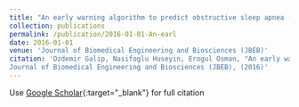 ```yaml
---
title: "An early warning algorithm to predict obstructive sleep apnea (OSA) episodes"
collection: publications
permalink: /publication/2016-01-01-An-earl
date: 2016-01-01
venue: 'Journal of Biomedical Engineering and Biosciences (JBEB)'
citation: 'Ozdemir Galip, Nasifoglu Huseyin, Erogul Osman, "An early warning algorithm to predict obstructive sleep apnea (OSA) episodes"
Journal of Biomedical Engineering and Biosciences (JBEB), (2016)'
---
```

Use [Google Scholar](https://scholar.google.com/scholar?q=An+early+warning+algorithm+to+predict+obstructive+sleep+apnea+(OSA)+episodes){:target="_blank"} for full citation